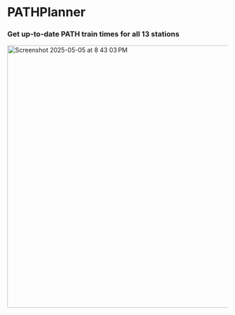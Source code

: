# PATHPlanner
### Get up-to-date PATH train times for all 13 stations 
<img width="600" alt="Screenshot 2025-05-05 at 8 43 03 PM" src="https://github.com/user-attachments/assets/50349f5e-859d-4acd-99c2-a0fabd59a546" />
